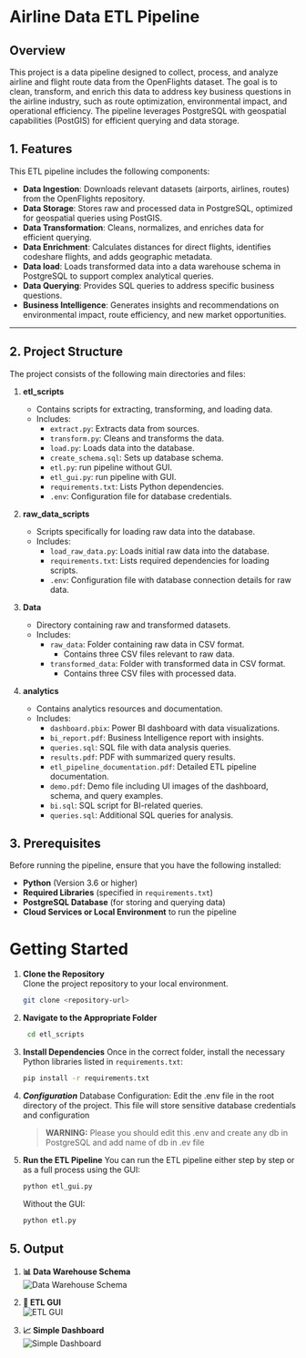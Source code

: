 # Airline Data ETL Pipeline

## Overview
This project is a data pipeline designed to collect, process, and analyze airline and flight route data from the OpenFlights dataset. 
The goal is to clean, transform, and enrich this data to address key business questions in the airline industry, such as route optimization, environmental impact, and operational efficiency. The pipeline leverages PostgreSQL with geospatial capabilities (PostGIS) for efficient querying and data storage.
## 1. Features

This ETL pipeline includes the following components:

- **Data Ingestion**: Downloads relevant datasets (airports, airlines, routes) from the OpenFlights repository.
- **Data Storage**: Stores raw and processed data in PostgreSQL, optimized for geospatial queries using PostGIS.
- **Data Transformation**: Cleans, normalizes, and enriches data for efficient querying.
- **Data Enrichment**: Calculates distances for direct flights, identifies codeshare flights, and adds geographic metadata.
- **Data load**: Loads transformed data into a data warehouse schema in PostgreSQL to support complex analytical queries.
- **Data Querying**: Provides SQL queries to address specific business questions.
- **Business Intelligence**: Generates insights and recommendations on environmental impact, route efficiency, and new market opportunities.

---

## 2. Project Structure

The project consists of the following main directories and files:

1. **etl_scripts**
   - Contains scripts for extracting, transforming, and loading data.
   - Includes:
     - `extract.py`: Extracts data from sources.
     - `transform.py`: Cleans and transforms the data.
     - `load.py`: Loads data into the database.
     - `create_schema.sql`: Sets up database schema.
     - `etl.py`: run pipeline without GUI.
     - `etl_gui.py`: run pipeline with GUI.
     - `requirements.txt`: Lists Python dependencies.
     - `.env`: Configuration file for database credentials.

2. **raw_data_scripts**
   - Scripts specifically for loading raw data into the database.
   - Includes:
     - `load_raw_data.py`: Loads initial raw data into the database.
     - `requirements.txt`: Lists required dependencies for loading scripts.
     - `.env`: Configuration file with database connection details for raw data.

3. **Data**
   - Directory containing raw and transformed datasets.
   - Includes:
     - `raw_data`: Folder containing raw data in CSV format.
       - Contains three CSV files relevant to raw data.
     - `transformed_data`: Folder with transformed data in CSV format.
       - Contains three CSV files with processed data.

4. **analytics**
   - Contains analytics resources and documentation.
   - Includes:
     - `dashboard.pbix`: Power BI dashboard with data visualizations.
     - `bi_report.pdf`: Business Intelligence report with insights.
     - `queries.sql`: SQL file with data analysis queries.
     - `results.pdf`: PDF with summarized query results.
     - `etl_pipeline_documentation.pdf`: Detailed ETL pipeline documentation.
     - `demo.pdf`: Demo file including UI images of the dashboard, schema, and query examples.
     - `bi.sql`: SQL script for BI-related queries.
     - `queries.sql`: Additional SQL queries for analysis.

## 3. Prerequisites

Before running the pipeline, ensure that you have the following installed:

- **Python** (Version 3.6 or higher)
- **Required Libraries** (specified in `requirements.txt`)
- **PostgreSQL Database** (for storing and querying data)
- **Cloud Services or Local Environment** to run the pipeline

# Getting Started

1. **Clone the Repository**  
   Clone the project repository to your local environment.

   ```bash
   git clone <repository-url>
2. **Navigate to the Appropriate Folder**
    ```bash
     cd etl_scripts

3. **Install Dependencies**
Once in the correct folder, install the necessary Python libraries listed in `requirements.txt`:

    ```bash
    pip install -r requirements.txt
4. ***Configuration***
Database Configuration: Edit the .env file in the root directory of the project. This file will store sensitive database credentials and configuration
    > **WARNING:**
    > Please you should edit this .env and create any db in PostgreSQL and add name of db in .ev file



5. **Run the ETL Pipeline**
    You can run the ETL pipeline either step by step or as a full process using the GUI:
    ```bash
    python etl_gui.py
    ```
    Without the GUI:
    ``` bash
    python etl.py
## 5. Output

1. **📊 Data Warehouse Schema**  
   ![Data Warehouse Schema](img/Picture1.png)

2. **🔧 ETL GUI**  
   ![ETL GUI](img/Picture3.png)

3. **📈 Simple Dashboard**  
   ![Simple Dashboard](img/Picture2.png)


